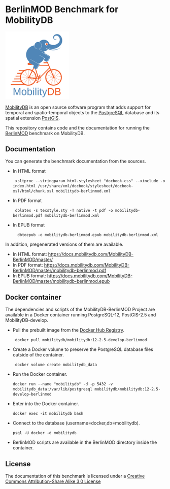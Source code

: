 BerlinMOD Benchmark for MobilityDB
==================================

<img src="doc/images/mobilitydb-logo.svg" width="200" alt="MobilityDB Logo" />

[MobilityDB](https://github.com/ULB-CoDE-WIT/MobilityDB) is an open source software program that adds support for temporal and spatio-temporal objects to the [PostgreSQL](https://www.postgresql.org/) database and its spatial extension [PostGIS](http://postgis.net/).

This repository contains code and the documentation for running the [BerlinMOD](http://dna.fernuni-hagen.de/secondo/BerlinMOD/BerlinMOD.html) benchmark on MobilityDB.

Documentation
-------------

You can generate the benchmark documentation from the sources.
*  In HTML format

        xsltproc --stringparam html.stylesheet "docbook.css" --xinclude -o index.html /usr/share/xml/docbook/stylesheet/docbook-xsl/html/chunk.xsl mobilitydb-berlinmod.xml
*  In PDF format

        dblatex -s texstyle.sty -T native -t pdf -o mobilitydb-berlinmod.pdf mobilitydb-berlinmod.xml
* In EPUB format

        dbtoepub -o mobilitydb-berlinmod.epub mobilitydb-berlinmod.xml

In addition, pregenerated versions of them are available.

*  In HTML format: https://docs.mobilitydb.com/MobilityDB-BerlinMOD/master/
*  In PDF format: https://docs.mobilitydb.com/MobilityDB-BerlinMOD/master/mobilitydb-berlinmod.pdf
* In EPUB format: https://docs.mobilitydb.com/MobilityDB-BerlinMOD/master/mobilitydb-berlinmod.epub

Docker container
-----------------

The dependencies and scripts of the MobilityDB-BerlinMOD Project are available in a Docker container running PostgreSQL-12, PostGIS-2.5 and MobilityDB-develop.

*  Pull the prebuilt image from the [Docker Hub Registry](https://hub.docker.com/r/mobilitydb/mobilitydb).

        docker pull mobilitydb/mobilitydb:12-2.5-develop-berlinmod

*  Create a Docker volume to preserve the PostgreSQL database files outside of the container.

        docker volume create mobilitydb_data
        
 *  Run the Docker container.

        docker run --name "mobilitydb" -d -p 5432 -v mobilitydb_data:/var/lib/postgresql mobilitydb/mobilitydb:12-2.5-develop-berlinmod 
        
 *  Enter into the Docker container.

        docker exec -it mobilitydb bash
        
 *  Connect to the database  (username=docker,db=mobilitydb).

        psql -U docker -d mobilitydb 

 *  BerlinMOD scripts are available in the BerlinMOD directory inside the container.
        
        
License
-------

The documentation of this benchmark is licensed under a [Creative Commons Attribution-Share Alike 3.0 License](https://creativecommons.org/licenses/by-sa/3.0/)
